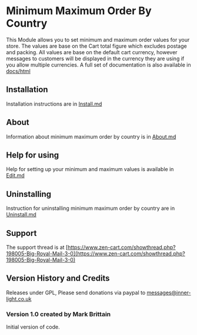 # Minimum Maximum Order By Country

This Module allows you to set minimum and maximum order values for your store. The values are base on the Cart total figure which excludes postage and packing. All values are base on the default cart currency, however messages to customers will be displayed in the currency they are using if you allow multiple currencies. A full set of documentation is also available in [docs/html](docs/html)

## Installation

Installation instructions are in [Install.md](docs/Installation.md)

## About

Information about minimum maximum order by country is in [About.md](docs/About.md)
## Help for using

Help for setting up your minimum and maximum values is available in [Edit.md](docs/Edit.md)

## Uninstalling

Instruction for uninstalling minimum maximum order by country are in [Uninstall.md](docs/Uninstall.md)

## Support
The support thread is at [https://www.zen-cart.com/showthread.php?198005-Big-Royal-Mail-3-0](https://www.zen-cart.com/showthread.php?198005-Big-Royal-Mail-3-0)

## Version History and Credits

Releases under GPL, Please send donations via paypal to
			messages@inner-light.co.uk

### Version 1.0 created by Mark Brittain

Initial version of code.

